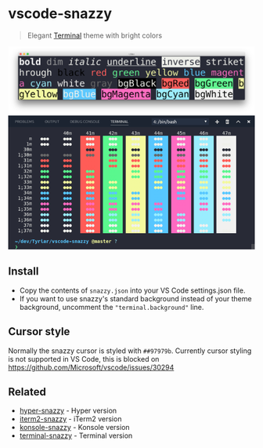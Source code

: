 # vscode-snazzy

> Elegant [Terminal](https://en.m.wikipedia.org/wiki/Terminal_(macOS)) theme with bright colors

![](screenshot.png)
![](screenshot2.png)


## Install

- Copy the contents of `snazzy.json` into your VS Code settings.json file.
- If you want to use snazzy's standard background instead of your theme background, uncomment the `"terminal.background"` line.


## Cursor style

Normally the snazzy cursor is styled with `##97979b`. Currently cursor styling is not supported in VS Code, this is blocked on https://github.com/Microsoft/vscode/issues/30294


## Related

- [hyper-snazzy](https://github.com/sindresorhus/hyper-snazzy) - Hyper version
- [iterm2-snazzy](https://github.com/sindresorhus/iterm2-snazzy) - iTerm2 version
- [konsole-snazzy](https://github.com/miedzinski/konsole-snazzy) - Konsole version
- [terminal-snazzy](https://github.com/sindresorhus/terminal-snazzy) - Terminal version
